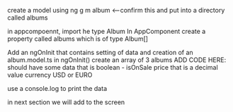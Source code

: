 create a model using ng g m album <--confirm this and put into a directory called albums

in appcompoennt, import he type Album
In AppComponent create a property called albums
which is of type Album[]

Add an ngOnInit that contains setting of data and creation of an album.model.ts
in ngOnInit() create an array of 3 albums
ADD CODE HERE:
should have some data that is boolean - isOnSale
price that is a decimal value
currency USD or EURO

use a console.log to print the data

in next section we will add to the screen
